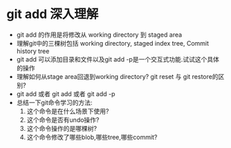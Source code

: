 # git add 深入理解

- git add 的作用是将修改从 working directory 到 staged area
- 理解git中的三棵树包括  working directory, staged index tree, Commit history tree
- git add 可以添加目录和文件以及git add -p是一个交互式功能.试试这个具体的操作
- 理解如何从stage area回退到working directory? git reset 与 git restore的区别?
- git add <file> 或者 git add <directory> 或者 git add -p
- 总结一下git命令学习的方法:
    1. 这个命令是在什么场景下使用?
    2. 这个命令是否有undo操作?
    3. 这个命令操作的是哪棵树?
    4. 这个命令修改了哪些blob,哪些tree,哪些commit?
